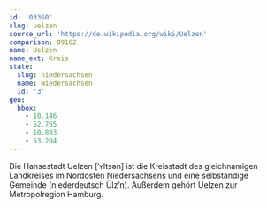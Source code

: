 ```yaml
---
id: '03360'
slug: uelzen
source_url: 'https://de.wikipedia.org/wiki/Uelzen'
comparison: 09162
name: Uelzen
name_ext: Kreis
state:
  slug: niedersachsen
  name: Niedersachsen
  id: '3'
geo:
  bbox:
    - 10.146
    - 52.765
    - 10.893
    - 53.204
---
```


Die Hansestadt Uelzen [ˈʏltsən] ist die Kreisstadt des gleichnamigen Landkreises im Nordosten Niedersachsens und eine selbständige Gemeinde (niederdeutsch Ülz’n). Außerdem gehört Uelzen zur Metropolregion Hamburg.
